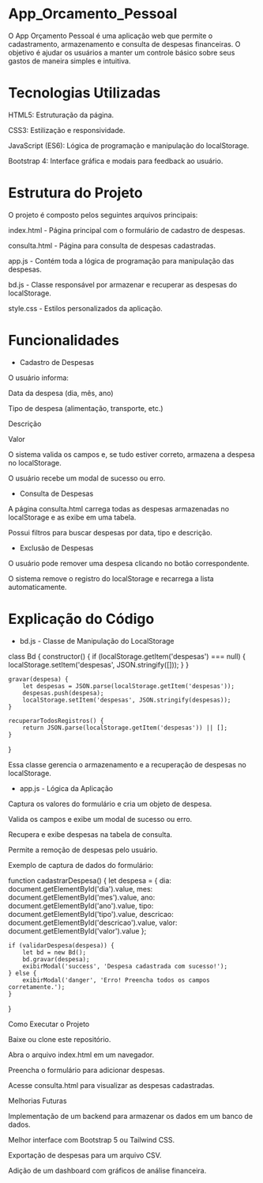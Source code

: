 # App_Orcamento_Pessoal

O App Orçamento Pessoal é uma aplicação web que permite o cadastramento, armazenamento e consulta de despesas financeiras. O objetivo é ajudar os usuários a manter um controle básico sobre seus gastos de maneira simples e intuitiva.

# Tecnologias Utilizadas

HTML5: Estruturação da página.

CSS3: Estilização e responsividade.

JavaScript (ES6): Lógica de programação e manipulação do localStorage.

Bootstrap 4: Interface gráfica e modais para feedback ao usuário.

# Estrutura do Projeto

O projeto é composto pelos seguintes arquivos principais:

index.html - Página principal com o formulário de cadastro de despesas.

consulta.html - Página para consulta de despesas cadastradas.

app.js - Contém toda a lógica de programação para manipulação das despesas.

bd.js - Classe responsável por armazenar e recuperar as despesas do localStorage.

style.css - Estilos personalizados da aplicação.

# Funcionalidades

* Cadastro de Despesas

O usuário informa:

Data da despesa (dia, mês, ano)

Tipo de despesa (alimentação, transporte, etc.)

Descrição

Valor

O sistema valida os campos e, se tudo estiver correto, armazena a despesa no localStorage.

O usuário recebe um modal de sucesso ou erro.

* Consulta de Despesas

A página consulta.html carrega todas as despesas armazenadas no localStorage e as exibe em uma tabela.

Possui filtros para buscar despesas por data, tipo e descrição.

* Exclusão de Despesas

O usuário pode remover uma despesa clicando no botão correspondente.

O sistema remove o registro do localStorage e recarrega a lista automaticamente.

# Explicação do Código

* bd.js - Classe de Manipulação do LocalStorage

class Bd {
    constructor() {
        if (localStorage.getItem('despesas') === null) {
            localStorage.setItem('despesas', JSON.stringify([]));
        }
    }

    gravar(despesa) {
        let despesas = JSON.parse(localStorage.getItem('despesas'));
        despesas.push(despesa);
        localStorage.setItem('despesas', JSON.stringify(despesas));
    }

    recuperarTodosRegistros() {
        return JSON.parse(localStorage.getItem('despesas')) || [];
    }
}

Essa classe gerencia o armazenamento e a recuperação de despesas no localStorage.

* app.js - Lógica da Aplicação

Captura os valores do formulário e cria um objeto de despesa.

Valida os campos e exibe um modal de sucesso ou erro.

Recupera e exibe despesas na tabela de consulta.

Permite a remoção de despesas pelo usuário.

Exemplo de captura de dados do formulário:

function cadastrarDespesa() {
    let despesa = {
        dia: document.getElementById('dia').value,
        mes: document.getElementById('mes').value,
        ano: document.getElementById('ano').value,
        tipo: document.getElementById('tipo').value,
        descricao: document.getElementById('descricao').value,
        valor: document.getElementById('valor').value
    };

    if (validarDespesa(despesa)) {
        let bd = new Bd();
        bd.gravar(despesa);
        exibirModal('success', 'Despesa cadastrada com sucesso!');
    } else {
        exibirModal('danger', 'Erro! Preencha todos os campos corretamente.');
    }
}

Como Executar o Projeto

Baixe ou clone este repositório.

Abra o arquivo index.html em um navegador.

Preencha o formulário para adicionar despesas.

Acesse consulta.html para visualizar as despesas cadastradas.

Melhorias Futuras

Implementação de um backend para armazenar os dados em um banco de dados.

Melhor interface com Bootstrap 5 ou Tailwind CSS.

Exportação de despesas para um arquivo CSV.

Adição de um dashboard com gráficos de análise financeira.

